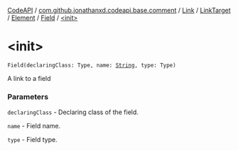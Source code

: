 [CodeAPI](../../../../../index.md) / [com.github.jonathanxd.codeapi.base.comment](../../../../index.md) / [Link](../../../index.md) / [LinkTarget](../../index.md) / [Element](../index.md) / [Field](index.md) / [&lt;init&gt;](.)

# &lt;init&gt;

`Field(declaringClass: Type, name: `[`String`](https://kotlinlang.org/api/latest/jvm/stdlib/kotlin/-string/index.html)`, type: Type)`

A link to a field

### Parameters

`declaringClass` - Declaring class of the field.

`name` - Field name.

`type` - Field type.